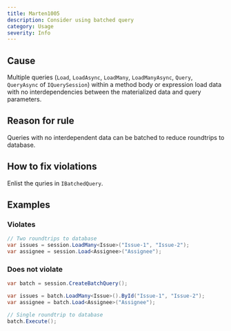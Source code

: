 ```yaml
---
title: Marten1005
description: Consider using batched query
category: Usage
severity: Info
---
```


## Cause

Multiple queries (`Load`, `LoadAsync`, `LoadMany`, `LoadManyAsync`, `Query`, `QueryAsync` of `IQuerySession`) within a method body or expression load data with no interdependencies between the materialized data and query parameters.

## Reason for rule

Queries with no interdependent data can be batched to reduce roundtrips to database.

## How to fix violations

Enlist the quries in `IBatchedQuery`.

## Examples

### Violates

```csharp
// Two roundtrips to database
var issues = session.LoadMany<Issue>("Issue-1", "Issue-2");
var assignee = session.Load<Assignee>("Assignee");
```

### Does not violate

```csharp
var batch = session.CreateBatchQuery();

var issues = batch.LoadMany<Issue>().ById("Issue-1", "Issue-2");
var assignee = batch.Load<Assignee>("Assignee");

// Single roundtrip to database
batch.Execute();
```
